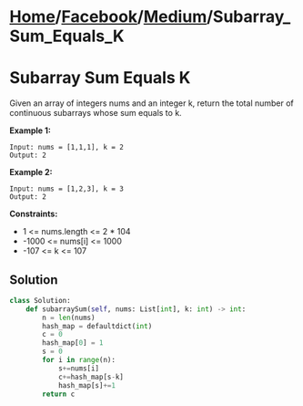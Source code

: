 # [Home](./../..)/[Facebook](./..)/[Medium](./)/Subarray_Sum_Equals_K
<h1>Subarray Sum Equals K</h1>

<p>
Given an array of integers nums and an integer k, return the total number of continuous subarrays whose sum equals to k.

</p>

<b>Example 1:</b>

    Input: nums = [1,1,1], k = 2
    Output: 2
    
<b>Example 2:</b>

    Input: nums = [1,2,3], k = 3
    Output: 2

<b>Constraints:</b>

- 1 <= nums.length <= 2 * 104
- -1000 <= nums[i] <= 1000
- -107 <= k <= 107

<h2>Solution</h2>

```python
class Solution:
    def subarraySum(self, nums: List[int], k: int) -> int:
        n = len(nums)
        hash_map = defaultdict(int)
        c = 0
        hash_map[0] = 1
        s = 0
        for i in range(n):
            s+=nums[i]
            c+=hash_map[s-k]
            hash_map[s]+=1
        return c
```
